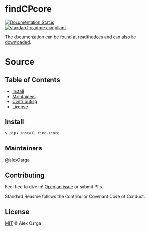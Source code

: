 # findCPcore

[![Documentation Status](https://readthedocs.org/projects/findcpcore/badge/?version=latest&style=flat-square)](https://findcpcore.readthedocs.io/en/latest/?badge=latest)		
[![standard-readme compliant](https://img.shields.io/badge/readme%20style-standard-brightgreen.svg?style=flat-square)](https://github.com/RichardLitt/standard-readme)

The documentation can be found at [readthedocs](https://findcpcore.readthedocs.io/en/latest/) and can also be [downloaded](https://findcpcore.readthedocs.io/_/downloads/en/latest/pdf/).

# Source
## Table of Contents
- [Install](#install)
- [Maintainers](#maintainers)
- [Contributing](#contributing)
- [License](#license)

## Install

```sh
$ pip3 install findCPcore
```


## Maintainers

[@alexOarga](https://github.com/alexOarga)

## Contributing

Feel free to dive in! [Open an issue](https://github.com/findCP/findCPcore/issues) or submit PRs.

Standard Readme follows the [Contributor Covenant](http://contributor-covenant.org/version/1/3/0/) Code of Conduct.

## License

[MIT](LICENSE) © Alex Oarga
